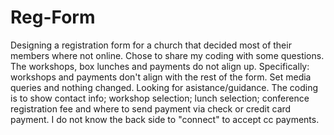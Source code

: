 # Reg-Form
Designing a registration form for a church that decided most of their members where not online.
Chose to share my coding with some questions.
The workshops, box lunches and payments do not align up.
  Specifically: workshops and payments don't align with the rest of the form.
Set media queries and nothing changed.
Looking for asistance/guidance.
The coding is to show contact info; workshop selection; lunch selection; conference registration fee and where to send payment via check or credit card payment.
I do not know the back side to "connect" to accept cc payments.

